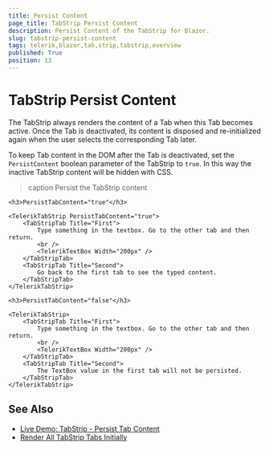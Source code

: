 ```yaml
---
title: Persist Content
page_title: TabStrip Persist Content
description: Persist Content of the TabStrip for Blazor.
slug: tabstrip-persist-content
tags: telerik,blazor,tab,strip,tabstrip,overview
published: True
position: 13
---
```


# TabStrip Persist Content

The TabStrip always renders the content of a Tab when this Tab becomes active. Once the Tab is deactivated, its content is disposed and re-initialized again when the user selects the corresponding Tab later.

To keep Tab content in the DOM after the Tab is deactivated, set the `PersistContent` boolean parameter of the TabStrip to `true`. In this way the inactive TabStrip content will be hidden with CSS.

>caption Persist the TabStrip content

````RAZOR
<h3>PersistTabContent="true"</h3>

<TelerikTabStrip PersistTabContent="true">
    <TabStripTab Title="First">
        Type something in the textbox. Go to the other tab and then return.
        <br />
        <TelerikTextBox Width="200px" />
    </TabStripTab>
    <TabStripTab Title="Second">
        Go back to the first tab to see the typed content.
    </TabStripTab>
</TelerikTabStrip>

<h3>PersistTabContent="false"</h3>

<TelerikTabStrip>
    <TabStripTab Title="First">
        Type something in the textbox. Go to the other tab and then return.
        <br />
        <TelerikTextBox Width="200px" />
    </TabStripTab>
    <TabStripTab Title="Second">
        The TextBox value in the first tab will not be persisted.
    </TabStripTab>
</TelerikTabStrip>
````

## See Also

* [Live Demo: TabStrip - Persist Tab Content](https://demos.telerik.com/blazor-ui/tabstrip/persist-content)
* [Render All TabStrip Tabs Initially](slug:tabstrip-kb-load-all-tabs)
